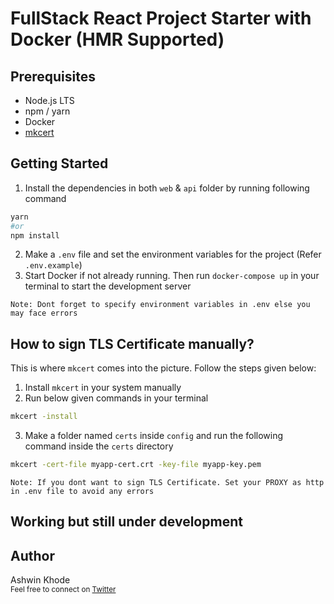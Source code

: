 # FullStack React Project Starter with Docker (HMR Supported)

## Prerequisites
- Node.js LTS
- npm / yarn
- Docker
- [mkcert](https://github.com/FiloSottile/mkcert)

## Getting Started
1. Install the dependencies in both `web` & `api` folder by running following command
```bash
yarn
#or
npm install
``` 
2. Make a `.env` file and set the environment variables for the project (Refer `.env.example`) 
3. Start Docker if not already running. Then run `docker-compose up` in your terminal to start the development server

`Note: Dont forget to specify environment variables in .env else you may face errors` 

## How to sign TLS Certificate manually?
This is where `mkcert` comes into the picture. Follow the steps given below:
1. Install `mkcert` in your system manually
2. Run below given commands in your terminal 
```bash
mkcert -install
```
3. Make a folder named `certs` inside `config` and run the following command inside the `certs` directory
```bash
mkcert -cert-file myapp-cert.crt -key-file myapp-key.pem
``` 

`Note: If you dont want to sign TLS Certificate. Set your PROXY as http in .env file to avoid any errors`


## Working but still under development

## Author
Ashwin Khode <br/>
<small>Feel free to connect on [Twitter](https://twitter.com/ashwin4real)</small>